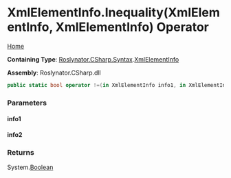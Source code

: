 # XmlElementInfo\.Inequality\(XmlElementInfo, XmlElementInfo\) Operator <a name="_Top"></a>

[Home](../../../../../README.md)

**Containing Type**: [Roslynator.CSharp.Syntax](../../README.md#_Top)\.[XmlElementInfo](../README.md#_Top)

**Assembly**: Roslynator\.CSharp\.dll

```csharp
public static bool operator !=(in XmlElementInfo info1, in XmlElementInfo info2)
```

### Parameters

#### info1

#### info2

### Returns

System\.[Boolean](https://docs.microsoft.com/en-us/dotnet/api/system.boolean)

